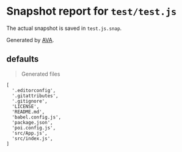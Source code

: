 # Snapshot report for `test/test.js`

The actual snapshot is saved in `test.js.snap`.

Generated by [AVA](https://ava.li).

## defaults

> Generated files

    [
      '.editorconfig',
      '.gitattributes',
      '.gitignore',
      'LICENSE',
      'README.md',
      'babel.config.js',
      'package.json',
      'poi.config.js',
      'src/App.js',
      'src/index.js',
    ]
